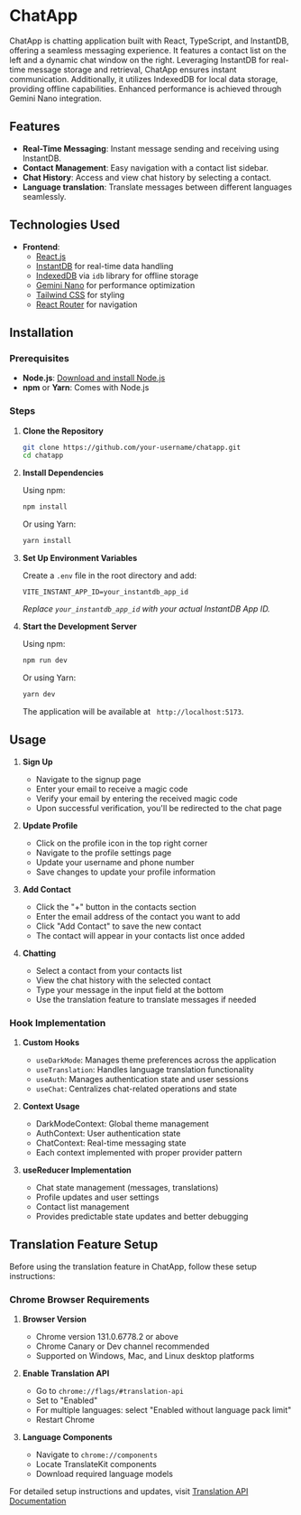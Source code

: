 # ChatApp

ChatApp is chatting application built with React, TypeScript, and InstantDB, offering a seamless messaging experience. It features a contact list on the left and a dynamic chat window on the right. Leveraging InstantDB for real-time message storage and retrieval, ChatApp ensures instant communication. Additionally, it utilizes IndexedDB for local data storage, providing offline capabilities. Enhanced performance is achieved through Gemini Nano integration.

## Features

- **Real-Time Messaging**: Instant message sending and receiving using InstantDB.
- **Contact Management**: Easy navigation with a contact list sidebar.
- **Chat History**: Access and view chat history by selecting a contact.
- **Language translation**: Translate messages between different languages seamlessly.

## Technologies Used

- **Frontend**:
  - [React.js](https://reactjs.org/)
  - [InstantDB](https://www.instantdb.com/) for real-time data handling
  - [IndexedDB](https://developer.mozilla.org/en-US/docs/Web/API/IndexedDB_API) via `idb` library for offline storage
  - [Gemini Nano](https://www.geminitech.com/nano) for performance optimization
  - [Tailwind CSS](https://tailwindcss.com/) for styling
  - [React Router](https://reactrouter.com/) for navigation


## Installation

### Prerequisites

- **Node.js**: [Download and install Node.js](https://nodejs.org/)
- **npm** or **Yarn**: Comes with Node.js

### Steps

1. **Clone the Repository**

   ```bash
   git clone https://github.com/your-username/chatapp.git
   cd chatapp
   ```

2. **Install Dependencies**

   Using npm:

   ```bash
   npm install
   ```

   Or using Yarn:

   ```bash
   yarn install
   ```

3. **Set Up Environment Variables**

   Create a `.env` file in the root directory and add:

   ```env
   VITE_INSTANT_APP_ID=your_instantdb_app_id
   ```

   *Replace `your_instantdb_app_id` with your actual InstantDB App ID.*

4. **Start the Development Server**

   Using npm:

   ```bash
   npm run dev
   ```

   Or using Yarn:

   ```bash
   yarn dev
   ```

   The application will be available at ` http://localhost:5173`.

## Usage

1. **Sign Up**
   - Navigate to the signup page
   - Enter your email to receive a magic code
   - Verify your email by entering the received magic code
   - Upon successful verification, you'll be redirected to the chat page

2. **Update Profile**
   - Click on the profile icon in the top right corner
   - Navigate to the profile settings page
   - Update your username and phone number
   - Save changes to update your profile information

3. **Add Contact**
   - Click the "+" button in the contacts section
   - Enter the email address of the contact you want to add
   - Click "Add Contact" to save the new contact
   - The contact will appear in your contacts list once added

4. **Chatting**
   - Select a contact from your contacts list
   - View the chat history with the selected contact
   - Type your message in the input field at the bottom
   - Use the translation feature to translate messages if needed

### Hook Implementation

1. **Custom Hooks**
   - `useDarkMode`: Manages theme preferences across the application
   - `useTranslation`: Handles language translation functionality
   - `useAuth`: Manages authentication state and user sessions
   - `useChat`: Centralizes chat-related operations and state

2. **Context Usage**
   - DarkModeContext: Global theme management
   - AuthContext: User authentication state
   - ChatContext: Real-time messaging state
   - Each context implemented with proper provider pattern

3. **useReducer Implementation**
   - Chat state management (messages, translations)
   - Profile updates and user settings
   - Contact list management
   - Provides predictable state updates and better debugging

## Translation Feature Setup

Before using the translation feature in ChatApp, follow these setup instructions:

### Chrome Browser Requirements
1. **Browser Version**
   - Chrome version 131.0.6778.2 or above
   - Chrome Canary or Dev channel recommended
   - Supported on Windows, Mac, and Linux desktop platforms

2. **Enable Translation API**
   - Go to `chrome://flags/#translation-api`
   - Set to "Enabled"
   - For multiple languages: select "Enabled without language pack limit"
   - Restart Chrome

3. **Language Components**
   - Navigate to `chrome://components`
   - Locate TranslateKit components
   - Download required language models


For detailed setup instructions and updates, visit [Translation API Documentation](https://docs.google.com/document/d/1bzpeKk4k26KfjtR-_d9OuXLMpJdRMiLZAOVNMuFIejk/edit?tab=t.0)


